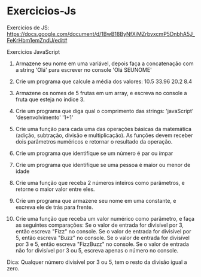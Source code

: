 # Exercicios-Js
Exercicios de JS: https://docs.google.com/document/d/1BwB18ByNfXiMZrbvxcmP5DnbhA5J_FeKrHbm1emZndU/edit#


Exercícios JavaScript
1. Armazene seu nome em uma variável, depois faça a concatenação com a string  'Olá'  para escrever no console 'Olá SEUNOME'

2. Crie um programa que calcule a média dos valores:
10.5
33.96
20.2
8.4 

3. Armazene os nomes de 5 frutas em um array, e escreva no console a fruta que esteja no índice 3.

4. Crie um programa que diga qual o comprimento das strings:
'javaScript'
'desenvolvimento'
'1+1'

5. Crie uma função para cada uma das operações básicas da matemática (adição, subtração, divisão e multiplicação). As funções devem receber dois parâmetros numéricos e retornar o resultado da operação.

6. Crie um programa que identifique se um número é par ou ímpar

7. Crie um programa que identifique se uma pessoa é maior ou menor de idade

8. Crie uma função que receba 2 números inteiros como parâmetros, e retorne o maior valor entre eles.

9. Crie um programa que armazene seu nome em uma constante, e escreva ele de trás para frente.

10. Crie uma função que receba um valor numérico como parâmetro, e faça as seguintes comparações:
Se o valor de entrada for divisível por 3, então escreva "Fizz" no console.
Se o valor de entrada for divisível por 5, então escreva "Buzz" no console.
Se o valor de entrada for divisível por 3 e 5, então escreva "FizzBuzz" no console.
Se o valor de entrada não for divisível por 3 ou 5, escreva apenas o número no console.

Dica: Qualquer número divisível por 3 ou 5, tem o resto da divisão igual a zero.
